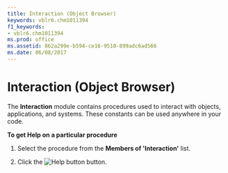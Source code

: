 ```yaml
---
title: Interaction (Object Browser)
keywords: vblr6.chm1011394
f1_keywords:
- vblr6.chm1011394
ms.prod: office
ms.assetid: 862a299e-b594-ce16-9510-899adc6ad566
ms.date: 06/08/2017
---
```



# Interaction (Object Browser)

The  **Interaction** module contains procedures used to interact with objects, applications, and systems. These constants can be used anywhere in your code.

 **To get Help on a particular procedure**




1. Select the procedure from the  **Members of 'Interaction'** list.
    
2. Click the 
![Help button](images/but_help_ZA01201583.gif) button.
    


